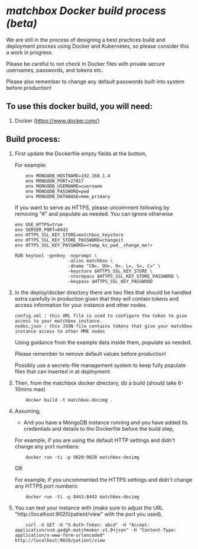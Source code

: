 # <i>matchbox Docker build process (beta)</i>

We are still in the process of designing a best practices build and deployment process using Docker and Kubernetes, so please consider this a work in progress. 

Please be careful to not check in Docker files with private secure
usernames, passwords, and tokens etc. 

Please also remember to change any default passwords built into system before production!

## To use this docker build, you will need:

1. Docker (https://www.docker.com/)
	

## Build process:

1. First update the Dockerfile empty fields at the bottom,
	
	For example:
	
	```
		env MONGODB_HOSTNAME=192.168.1.4
		env MONGODB_PORT=27017
		env MONGODB_USERNAME=username
		env MONGODB_PASSWORD=pwd
		env MONGODB_DATABASE=mme_primary
	```
	
	If you want to serve as HTTPS, please uncomment following by removing "#" and populate as needed. You can ignore otherwise
	
	```
	env USE_HTTPS=true
	env SERVER_PORT=8443
	env HTTPS_SSL_KEY_STORE=matchbox_keystore
	env HTTPS_SSL_KEY_STORE_PASSWORD=changeit
	env HTTPS_SSL_KEY_PASSWORD=<temp_ks_pwd__change_me!>
	
	RUN keytool -genkey -noprompt \
						-alias matchbox \
						-dname "CN=, OU=, O=, L=, S=, C=" \
						-keystore $HTTPS_SSL_KEY_STORE \
						-storepass $HTTPS_SSL_KEY_STORE_PASSWORD \
						-keypass $HTTPS_SSL_KEY_PASSWORD
	```

	
2. In the deploy/docker directory there are two files that should be handled extra carefully in production given that they will contain tokens and access information for your instance and other nodes.
	```
	config.xml : this XML file is used to configure the token to give access to your matchbox instance. 
	nodes,json : this JSON file contains tokens that give your matchbox instance access to other MME nodes
	``` 
	
	Using guidance from the example data inside them, populate as needed. 
	
	Please remember to remove default values before production!
	
	Possibly use a secrets-file management system to keep fully populate files that can inserted in at deployment.
	
	
3. Then, from the matchbox docker directory, do a build (should take 6-10mins max)
	```
		docker build -t matchbox-docimg .
	```
	
4. Assuming,
	
	* And you have a MongoDB instance running and you have added its credentials and details to the Dockerfile before the build step, 


	For example, if you are using the default HTTP settings and didn't change any port numbers:
	```
		docker run -ti -p 9020:9020 matchbox-docimg 
	``` 
	
	OR
	
	For example, if you uncommented the HTTPS settings and didn't change any HTTPS port numbers:
	```
		docker run -ti -p 8443:8443 matchbox-docimg 
	``` 


6. You can test your instance with (make sure to adjust the URL "http://localhost:9020/patient/view" with the port you used),
	
	```
		curl -X GET -H "X-Auth-Token: abcd" -H "Accept: application/vnd.ga4gh.matchmaker.v1.0+json" -H "Content-Type: application/x-www-form-urlencoded" http://localhost:9020/patient/view
	```



 